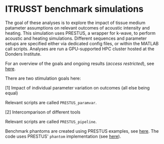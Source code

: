 # **ITRUSST benchmark simulations**

The goal of these analyses is to explore the impact of tissue medium patameter assumptions on relevant outcomes of acoustic intensity and heating.
This simulation uses PRESTUS, a wrapper for k-wave, to perform acoustic and heating simulations.
Different sequences and parameter setups are specified either via dedicated config files, or within the MATLAB call scripts.
Analyses are run a GPU-supported HPC cluster hosted at the Donders Institute.

For an overview of the goals and ongoing results (*access restricted*), see [here](https://docs.google.com/document/d/16yBCTZDG966979RLcoQdo9XqpzFn1oSb-pxK2KgR4dM/edit?pli=1&tab=t.0).

There are two stimulation goals here:

[1] Impact of individual parameter variation on outcomes (all else being equal)

Relevant scripts are called ```PRESTUS_paramvar```.

[2] Intercomparison of different tools 

Relevant scripts are called ```PRESTUS_pipeline```.

Benchmark phantoms are created using PRESTUS examples, see [here](https://github.com/Donders-Institute/PRESTUS/blob/development/examples/createPhantom.m). The code uses PRESTUS' ```phantom``` implementation (see [here](https://github.com/Donders-Institute/PRESTUS/blob/development/documentation/doc_medium.md)). 
